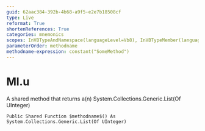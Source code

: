 ```yaml
---
guid: 62aac384-392b-4b68-a9f5-e2e7b18508cf
type: Live
reformat: True
shortenReferences: True
categories: mnemonics
scopes: InVBTypeAndNamespace(languageLevel=Vb8), InVBTypeMember(languageLevel=Vb8)
parameterOrder: methodname
methodname-expression: constant("SomeMethod")
---
```


# Ml.u

A shared method that returns a(n) System.Collections.Generic.List(Of UInteger)

```
Public Shared Function $methodname$() As System.Collections.Generic.List(Of UInteger)
```
